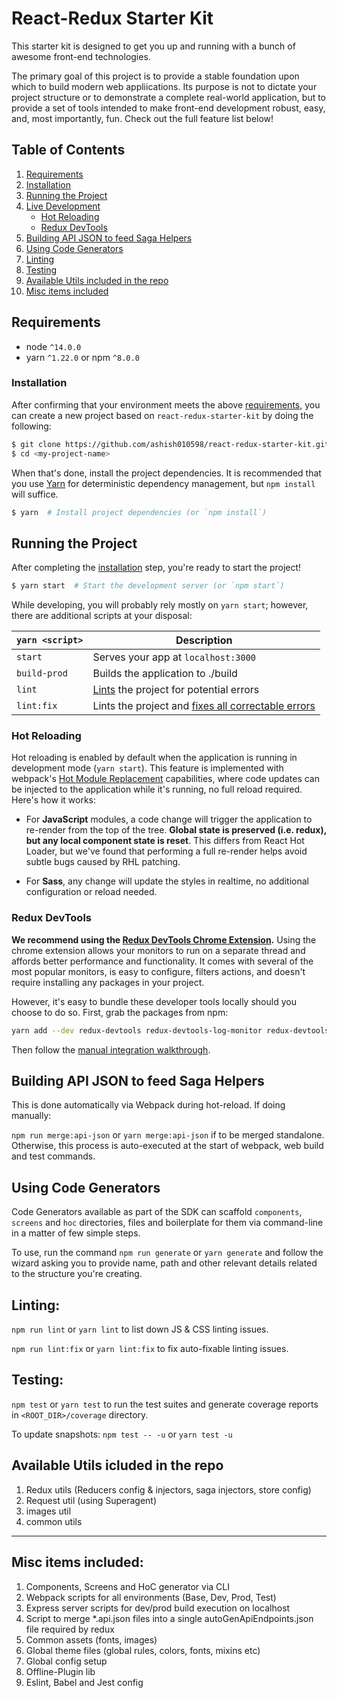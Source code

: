 # React-Redux Starter Kit

This starter kit is designed to get you up and running with a bunch of awesome front-end technologies.

The primary goal of this project is to provide a stable foundation upon which to build modern web appliications. Its purpose is not to dictate your project structure or to demonstrate a complete real-world application, but to provide a set of tools intended to make front-end development robust, easy, and, most importantly, fun. Check out the full feature list below!

## Table of Contents

1. [Requirements](#requirements)
1. [Installation](#getting-started)
1. [Running the Project](#running-the-project)
1. [Live Development](#local-development)
   - [Hot Reloading](#hot-reloading)
   - [Redux DevTools](#redux-devtools)
1. [Building API JSON to feed Saga Helpers](#building-api-json-to-feed-saga-helpers)
1. [Using Code Generators](#using-code-generators)
1. [Linting](#linting)
1. [Testing](#testing)
1. [Available Utils included in the repo](#availbale-utils-included-in-the-repo)
1. [Misc items included](#misc-items-included)

## Requirements

- node `^14.0.0`
- yarn `^1.22.0` or npm `^8.0.0`

### Installation

After confirming that your environment meets the above [requirements](#requirements), you can create a new project based on `react-redux-starter-kit` by doing the following:

```bash
$ git clone https://github.com/ashish010598/react-redux-starter-kit.git <my-project-name>
$ cd <my-project-name>
```

When that's done, install the project dependencies. It is recommended that you use [Yarn](https://yarnpkg.com/) for deterministic dependency management, but `npm install` will suffice.

```bash
$ yarn  # Install project dependencies (or `npm install`)
```

## Running the Project

After completing the [installation](#installation) step, you're ready to start the project!

```bash
$ yarn start  # Start the development server (or `npm start`)
```

While developing, you will probably rely mostly on `yarn start`; however, there are additional scripts at your disposal:

| `yarn <script>` | Description                                                                                                             |
| --------------- | ----------------------------------------------------------------------------------------------------------------------- |
| `start`         | Serves your app at `localhost:3000`                                                                                     |
| `build-prod`    | Builds the application to ./build                                                                                       |
| `lint`          | [Lints](http://stackoverflow.com/questions/8503559/what-is-linting) the project for potential errors                    |
| `lint:fix`      | Lints the project and [fixes all correctable errors](http://eslint.org/docs/user-guide/command-line-interface.html#fix) |

### Hot Reloading

Hot reloading is enabled by default when the application is running in development mode (`yarn start`). This feature is implemented with webpack's [Hot Module Replacement](https://webpack.github.io/docs/hot-module-replacement.html) capabilities, where code updates can be injected to the application while it's running, no full reload required. Here's how it works:

- For **JavaScript** modules, a code change will trigger the application to re-render from the top of the tree. **Global state is preserved (i.e. redux), but any local component state is reset**. This differs from React Hot Loader, but we've found that performing a full re-render helps avoid subtle bugs caused by RHL patching.

- For **Sass**, any change will update the styles in realtime, no additional configuration or reload needed.

### Redux DevTools

**We recommend using the [Redux DevTools Chrome Extension](https://chrome.google.com/webstore/detail/redux-devtools/lmhkpmbekcpmknklioeibfkpmmfibljd).**
Using the chrome extension allows your monitors to run on a separate thread and affords better performance and functionality. It comes with several of the most popular monitors, is easy to configure, filters actions, and doesn't require installing any packages in your project.

However, it's easy to bundle these developer tools locally should you choose to do so. First, grab the packages from npm:

```bash
yarn add --dev redux-devtools redux-devtools-log-monitor redux-devtools-dock-monitor
```

Then follow the [manual integration walkthrough](https://github.com/gaearon/redux-devtools/blob/master/docs/Walkthrough.md).

## Building API JSON to feed Saga Helpers

This is done automatically via Webpack during hot-reload. If doing manually:

`npm run merge:api-json` or `yarn merge:api-json` if to be merged standalone. Otherwise, this process is auto-executed at the start of webpack, web build and test commands.

## Using Code Generators

Code Generators available as part of the SDK can scaffold `components`, `screens` and `hoc` directories, files and boilerplate for them via command-line in a matter of few simple steps.

To use, run the command `npm run generate` or `yarn generate` and follow the wizard asking you to provide name, path and other relevant details related to the structure you're creating.

## Linting:

`npm run lint` or `yarn lint` to list down JS & CSS linting issues.

`npm run lint:fix` or `yarn lint:fix` to fix auto-fixable linting issues.

## Testing:

`npm test` or `yarn test` to run the test suites and generate coverage reports in `<ROOT_DIR>/coverage` directory.

To update snapshots: `npm test -- -u` or `yarn test -u`

## Available Utils icluded in the repo

1. Redux utils (Reducers config & injectors, saga injectors, store config)
2. Request util (using Superagent)
3. images util
4. common utils

---

## Misc items included:

1. Components, Screens and HoC generator via CLI
2. Webpack scripts for all environments (Base, Dev, Prod, Test)
3. Express server scripts for dev/prod build execution on localhost
4. Script to merge \*.api.json files into a single autoGenApiEndpoints.json file required by redux
5. Common assets (fonts, images)
6. Global theme files (global rules, colors, fonts, mixins etc)
7. Global config setup
8. Offline-Plugin lib
9. Eslint, Babel and Jest config
